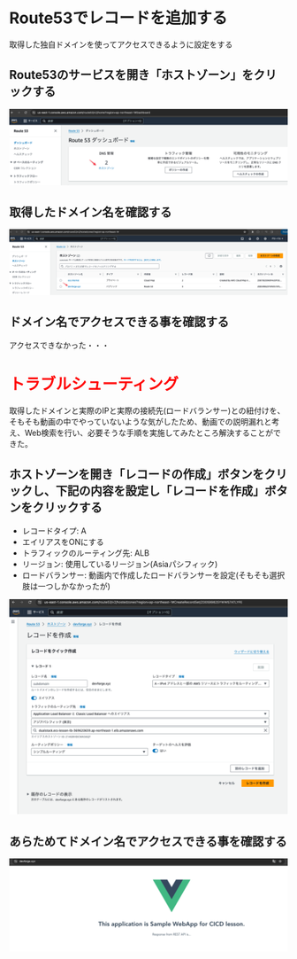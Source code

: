 # Route53でレコードを追加する

取得した独自ドメインを使ってアクセスできるように設定をする

## Route53のサービスを開き「ホストゾーン」をクリックする

![](images/16/01.png)

## 取得したドメイン名を確認する

![](images/16/02.png)

## ドメイン名でアクセスできる事を確認する

アクセスできなかった・・・

# <font color="red">トラブルシューティング</font>

取得したドメインと実際のIPと実際の接続先(ロードバランサー)との紐付けを、そもそも動画の中でやっていないような気がしたため、動画での説明漏れと考え、Web検索を行い、必要そうな手順を実施してみたところ解決することができた。

## ホストゾーンを開き「レコードの作成」ボタンをクリックし、下記の内容を設定し「レコードを作成」ボタンをクリックする

- レコードタイプ: A
- エイリアスをONにする
- トラフィックのルーティング先: ALB
- リージョン: 使用しているリージョン(Asiaパシフィック)
- ロードバランサー: 動画内で作成したロードバランサーを設定(そもそも選択肢は一つしかなかったが)

![](images/16/03.png)

## あらためてドメイン名でアクセスできる事を確認する

![](images/16/04.png)